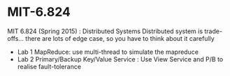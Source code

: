 # MIT-6.824
MIT 6.824 (Spring 2015) : Distributed Systems
Distributed system is trade-offs... there are lots of edge case, so you have to think about it carefully
* Lab 1 MapReduce: use multi-thread to simulate the mapreduce
* Lab 2 Primary/Backup Key/Value Service : Use View Service and P/B to realise fault-tolerance
